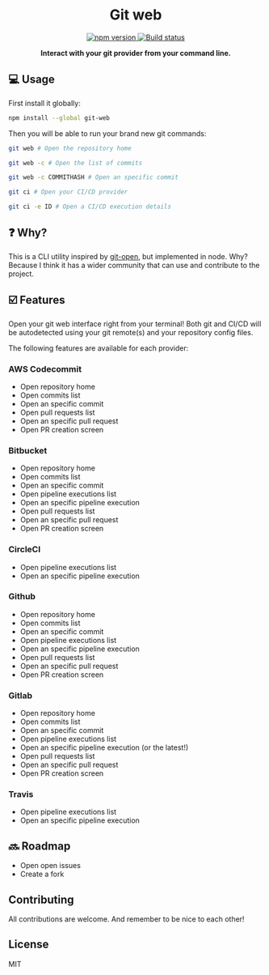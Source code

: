 <h1 align="center">Git web</h1>

<p align="center">

<a href="https://www.npmjs.com/package/git-web">
	<img src="https://badge.fury.io/js/git-web.svg" alt="npm version" />
</a>

<a href="https://github.com/jormaechea/git-web/actions?query=workflow%3A%22Build+Status%22">
	<img src="https://github.com/jormaechea/git-web/workflows/Build%20Status/badge.svg" alt="Build status" />
</a>

<!--
<a href="https://coveralls.io/github/jormaechea/git-web?branch=master">
	<img src="https://coveralls.io/repos/github/jormaechea/git-web/badge.svg?branch=master" alt="Coverage status" />
</a>
-->

</p>

<p align="center">
	<strong>Interact with your git provider from your command line.</strong>
</p>

## :computer: Usage

First install it globally:

```sh
npm install --global git-web
```

Then you will be able to run your brand new git commands:

```sh
git web # Open the repository home

git web -c # Open the list of commits

git web -c COMMITHASH # Open an specific commit

git ci # Open your CI/CD provider

git ci -e ID # Open a CI/CD execution details
```

## :question: Why?

This is a CLI utility inspired by [git-open](https://github.com/paulirish/git-open), but implemented in node. Why? Because I think it has a wider community that can use and contribute to the project.

## :ballot_box_with_check: Features

Open your git web interface right from your terminal! Both git and CI/CD will be autodetected using your git remote(s) and your repository config files.

The following features are available for each provider:

### AWS Codecommit

- Open repository home
- Open commits list
- Open an specific commit
- Open pull requests list
- Open an specific pull request
- Open PR creation screen

### Bitbucket

- Open repository home
- Open commits list
- Open an specific commit
- Open pipeline executions list
- Open an specific pipeline execution
- Open pull requests list
- Open an specific pull request
- Open PR creation screen

### CircleCI

- Open pipeline executions list
- Open an specific pipeline execution

### Github

- Open repository home
- Open commits list
- Open an specific commit
- Open pipeline executions list
- Open an specific pipeline execution
- Open pull requests list
- Open an specific pull request
- Open PR creation screen

### Gitlab

- Open repository home
- Open commits list
- Open an specific commit
- Open pipeline executions list
- Open an specific pipeline execution (or the latest!)
- Open pull requests list
- Open an specific pull request
- Open PR creation screen

### Travis

- Open pipeline executions list
- Open an specific pipeline execution

## :soon: Roadmap

- Open open issues
- Create a fork

## Contributing

All contributions are welcome. And remember to be nice to each other!

## License

MIT
